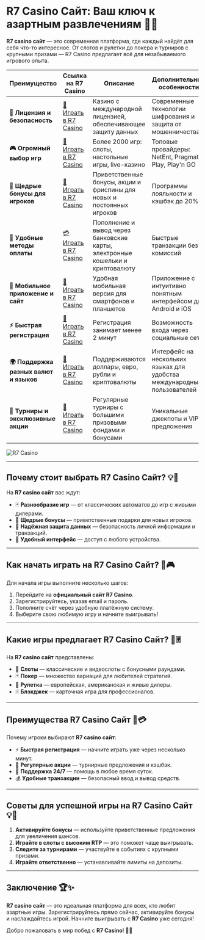 # R7 Casino Сайт: Ваш ключ к азартным развлечениям 🎲🌟

**R7 casino сайт** — это современная платформа, где каждый найдёт для себя что-то интересное. От слотов и рулетки до покера и турниров с крупными призами — R7 Casino предлагает всё для незабываемого игрового опыта.

| **Преимущество**                      | **Ссылка на R7 Casino**                    | **Описание**                                       | **Дополнительные особенности**                     |
|----------------------------------------|--------------------------------------------|--------------------------------------------------|--------------------------------------------------|
| **🎰 Лицензия и безопасность**         | [💎 Играть в R7 Casino](https://brandplay.link/bMd3Yjsw) | Казино с международной лицензией, обеспечивающее защиту данных | Современные технологии шифрования и защита от мошенничества |
| **🎮 Огромный выбор игр**              | [🎉 Играть в R7 Casino](https://brandplay.link/bMd3Yjsw) | Более 2000 игр: слоты, настольные игры, live-казино | Топовые провайдеры: NetEnt, Pragmatic Play, Play'n GO |
| **🎁 Щедрые бонусы для игроков**       | [🎯 Играть в R7 Casino](https://brandplay.link/bMd3Yjsw) | Приветственные бонусы, акции и фриспины для новых и постоянных игроков | Программы лояльности и кэшбэк до 20% |
| **💸 Удобные методы оплаты**           | [💳 Играть в R7 Casino](https://brandplay.link/bMd3Yjsw) | Пополнение и вывод через банковские карты, электронные кошельки и криптовалюту | Быстрые транзакции без комиссий |
| **📱 Мобильное приложение и сайт**     | [🚀 Играть в R7 Casino](https://brandplay.link/bMd3Yjsw) | Удобная мобильная версия для смартфонов и планшетов | Приложение с интуитивно понятным интерфейсом для Android и iOS |
| **⚡ Быстрая регистрация**             | [🔑 Играть в R7 Casino](https://brandplay.link/bMd3Yjsw) | Регистрация занимает менее 2 минут | Возможность входа через социальные сети |
| **🌍 Поддержка разных валют и языков** | [💸 Играть в R7 Casino](https://brandplay.link/bMd3Yjsw) | Поддерживаются доллары, евро, рубли и криптовалюты | Интерфейс на нескольких языках для удобства международных пользователей |
| **🏅 Турниры и эксклюзивные акции**    | [🎲 Играть в R7 Casino](https://brandplay.link/bMd3Yjsw) | Регулярные турниры с большими призовыми фондами и бонусами | Уникальные джекпоты и VIP-предложения |

![R7 Casino](https://vespoker.com/wp-content/uploads/post/14147/casino-r7-0-1-678x330.jpg)

---

## Почему стоит выбрать R7 Casino Сайт? 💡🎰

На **R7 casino сайт** вас ждут:

- 🃏 **Разнообразие игр** — от классических автоматов до игр с живыми дилерами.
- 🎁 **Щедрые бонусы** — приветственные подарки для новых игроков.
- 🔐 **Надёжная защита данных** — безопасность личной информации и транзакций.
- 📱 **Удобный интерфейс** — доступ с любого устройства.

---

## Как начать играть на R7 Casino Сайт? 🚀🎮

Для начала игры выполните несколько шагов:

1. Перейдите на **официальный сайт R7 Casino**.
2. Зарегистрируйтесь, указав email и пароль.
3. Пополните счёт через удобную платёжную систему.
4. Выберите свою любимую игру и начните выигрывать!

---

## Какие игры предлагает R7 Casino Сайт? 🎡🃠

На **R7 casino сайт** представлены:

- 🎰 **Слоты** — классические и видеослоты с бонусными раундами.
- 🃏 **Покер** — множество вариаций для любителей стратегий.
- 🎡 **Рулетка** — европейская, американская и живые дилеры.
- 🃠 **Блэкджек** — карточная игра для профессионалов.

---

## Преимущества R7 Casino Сайт 🌟💳

Почему игроки выбирают **R7 casino сайт**:

- ⚡ **Быстрая регистрация** — начните играть уже через несколько минут.
- 🎀 **Регулярные акции** — турнирные предложения и кэшбэк.
- 💬 **Поддержка 24/7** — помощь в любое время суток.
- 💰 **Удобные транзакции** — безопасный ввод и вывод средств.

---

## Советы для успешной игры на R7 Casino Сайт 💡🎯

1. **Активируйте бонусы** — используйте приветственные предложения для увеличения шансов.
2. **Играйте в слоты с высоким RTP** — это поможет чаще выигрывать.
3. **Следите за турнирами** — участвуйте в событиях с крупными призами.
4. **Играйте ответственно** — устанавливайте лимиты на депозиты.

---

## Заключение 🏆✨

**R7 casino сайт** — это идеальная платформа для всех, кто любит азартные игры. Зарегистрируйтесь прямо сейчас, активируйте бонусы и наслаждайтесь игрой. Начните выигрывать с **R7 Casino** уже сегодня!

Добро пожаловать в мир побед с **R7 Casino**! 🎲🌟
